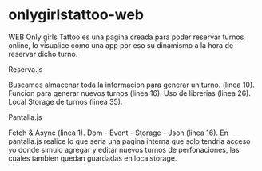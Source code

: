 # onlygirlstattoo-web
WEB
Only girls Tattoo es una pagina creada para poder reservar turnos online, lo visualice como una app por eso su dinamismo a la hora de reservar dicho turno.

Reserva.js

 Buscamos almacenar toda la informacion para generar un turno. (linea 10).
 Funcion para generar nuevos turnos (linea 16).
 Uso de librerias (linea 26).
 Local Storage de turnos (linea 35).

 Pantalla.js

 Fetch & Async (linea 1).
 Dom - Event - Storage - Json (linea 16).
En pantalla.js realice lo que seria una pagina interna que solo tendria acceso yo donde simulo agregar y editar nuevos turnos de perfonaciones, las cuales tambien quedan guardadas en localstorage.